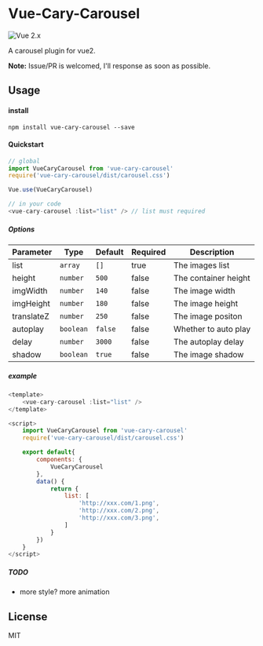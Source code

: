 # Vue-Cary-Carousel
![Vue 2.x](https://img.shields.io/badge/vue-2.x-green.svg "Vue 2 Compatible")

A carousel plugin for vue2.

**Note:**
Issue/PR is welcomed, I'll response as soon as possible.

## Usage

#### install
`npm install vue-cary-carousel --save`

#### Quickstart
```javascript
// global
import VueCaryCarousel from 'vue-cary-carousel'
require('vue-cary-carousel/dist/carousel.css')

Vue.use(VueCaryCarousel)

// in your code
<vue-cary-carousel :list="list" /> // list must required


```

##### Options

Parameter | Type | Default | Required | Description
--------- | ---- | ---- | ---- |-----------
list | `array` | `[]` | true | The images list
height | `number`| `500` | false | The container height
imgWidth | `number` | `140` | false | The image width
imgHeight | `number` | `180` | false | The image height
translateZ | `number` | `250` | false | The image positon
autoplay | `boolean` | `false` | false | Whether to auto play
delay | `number` | `3000` | false | The autoplay delay
shadow | `boolean` | `true` | false | The image shadow


##### example
```javascript
<template>
    <vue-cary-carousel :list="list" />
</template>

<script>
    import VueCaryCarousel from 'vue-cary-carousel'
    require('vue-cary-carousel/dist/carousel.css')

    export default{
        components: {
            VueCaryCarousel
        },
        data() {
            return {
                list: [
                    'http://xxx.com/1.png',
                    'http://xxx.com/2.png',
                    'http://xxx.com/3.png',
                ]
            }
        })
    }
</script>
```

##### TODO
*  more style? more animation

## License
MIT

